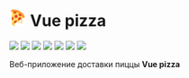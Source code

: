 # <img src="https://github.com/gartemy/vue-pizza/blob/master/client/public/favicon.ico" width="30"/> Vue pizza

<p>
  <img src="https://img.shields.io/badge/vue-2.6.14-brightgreen.svg">
  <img src="https://img.shields.io/badge/vuetify-2.5.9-green.svg">
  <img src="https://img.shields.io/badge/vuex-3.6.2-success.svg">
  <img src="https://img.shields.io/badge/node-14.17.4-brightgreen.svg">
  <img src="https://img.shields.io/badge/express-4.17.1-green.svg">
  <img src="https://img.shields.io/badge/jsonwebtoken-8.5.1-red.svg">
  <img src="https://img.shields.io/badge/pgpool-3.4.1-blue.svg">
</p>

Веб-приложение доставки пиццы **Vue pizza**
